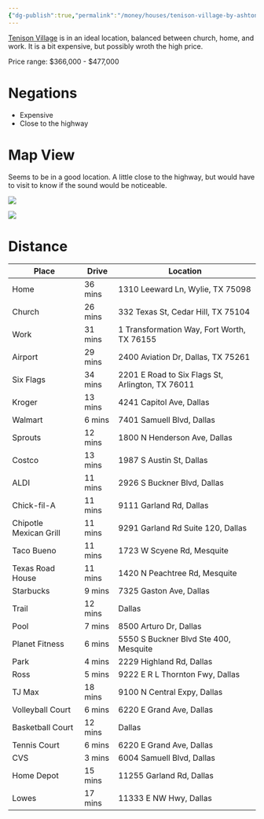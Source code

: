 ```yaml
---
{"dg-publish":true,"permalink":"/money/houses/tenison-village-by-ashton-woods/","tags":["homes2023"],"created":"Jun 14, 2023, 11:57 PM","updated":""}
---
```



[Tenison Village](https://www.ashtonwoods.com/dallas/tenison) is in an ideal location, balanced between church, home, and work. It is a bit expensive, but possibly wroth the high price.

Price range: $366,000 - $477,000

# Negations

- Expensive
- Close to the highway

# Map View

Seems to be in a good location. A little close to the highway, but would have to visit to know if the sound would be noticeable.

![](https://i.imgur.com/SJzAgpC.png)

![](https://i.imgur.com/gu47kar.png)


# Distance

| Place                  | Drive   | Location                                         |
|------------------------|---------|--------------------------------------------------|
| Home                   | 36 mins | 1310 Leeward Ln, Wylie, TX 75098                 |
| Church                 | 26 mins | 332 Texas St, Cedar Hill, TX 75104               |
| Work                   | 31 mins | 1 Transformation Way, Fort Worth, TX 76155       |
| Airport                | 29 mins | 2400 Aviation Dr, Dallas, TX 75261               |
| Six Flags              | 34 mins | 2201 E Road to Six Flags St, Arlington, TX 76011 |
| Kroger                 | 13 mins | 4241 Capitol Ave, Dallas                         |
| Walmart                | 6 mins  | 7401 Samuell Blvd, Dallas                        |
| Sprouts                | 12 mins | 1800 N Henderson Ave, Dallas                     |
| Costco                 | 13 mins | 1987 S Austin St, Dallas                         |
| ALDI                   | 11 mins | 2926 S Buckner Blvd, Dallas                      |
| Chick-fil-A            | 11 mins | 9111 Garland Rd, Dallas                          |
| Chipotle Mexican Grill | 11 mins | 9291 Garland Rd Suite 120, Dallas                |
| Taco Bueno             | 11 mins | 1723 W Scyene Rd, Mesquite                       |
| Texas Road House       | 11 mins | 1420 N Peachtree Rd, Mesquite                    |
| Starbucks              | 9 mins  | 7325 Gaston Ave, Dallas                          |
| Trail                  | 12 mins | Dallas                                           |
| Pool                   | 7 mins  | 8500 Arturo Dr, Dallas                           |
| Planet Fitness         | 6 mins  | 5550 S Buckner Blvd Ste 400, Mesquite            |
| Park                   | 4 mins  | 2229 Highland Rd, Dallas                         |
| Ross                   | 5 mins  | 9222 E R L Thornton Fwy, Dallas                  |
| TJ Max                 | 18 mins | 9100 N Central Expy, Dallas                      |
| Volleyball Court       | 6 mins  | 6220 E Grand Ave, Dallas                         |
| Basketball Court       | 12 mins | Dallas                                           |
| Tennis Court           | 6 mins  | 6220 E Grand Ave, Dallas                         |
| CVS                    | 3 mins  | 6004 Samuell Blvd, Dallas                        |
| Home Depot             | 15 mins | 11255 Garland Rd, Dallas                         |
| Lowes                  | 17 mins | 11333 E NW Hwy, Dallas                           |
